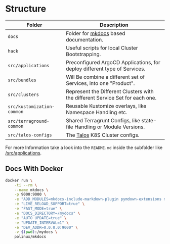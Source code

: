 # Structure

| **Folder**                 | **Description**                                                              |
|----------------------------|------------------------------------------------------------------------------|
| `docs`                     | Folder for [mkdocs](https://www.mkdocs.org/) based documentation.            |
| `hack`                     | Useful scripts for local Cluster Bootstrapping.                              |
| `src/applications`         | Preconfigured ArgoCD Applications, for deploy different type of Services.    |
| `src/bundles`              | Will Be combine a different set of Services, into one "Product".             |
| `src/clusters`             | Represent the Different Clusters with the different Service Set for each one. |
| `src/kustomization-common` | Reusable Kustomize overlays, like Namespace Handling etc.                   |
| `src/terraground-common`   | Shared Terragrunt Configs, like state-file Handling or Module Versions.      |
| `src/talos-configs`        | The [Talos](https://www.talos.dev/) K8S Cluster configs.                     |

For more Information take a look into the `README.md` inside the subfolder like [/src/applications](./src/applications/README.md).


## Docs With Docker


```sh
docker run \
    -ti --rm \
    --name mkdocs \
    -p 9000:9000 \
    -e "ADD_MODULES=mkdocs-include-markdown-plugin pymdown-extensions mkdocs-material" \
    -e "LIVE_RELOAD_SUPPORT=true" \
    -e "FAST_MODE=true" \
    -e "DOCS_DIRECTORY=/mydocs" \
    -e "AUTO_UPDATE=true" \
    -e "UPDATE_INTERVAL=1" \
    -e "DEV_ADDR=0.0.0.0:9000" \
    -v $(pwd):/mydocs \
    polinux/mkdocs
```
